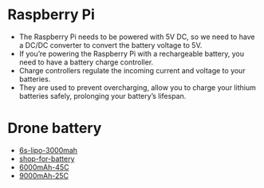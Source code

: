 # Raspberry Pi
* The Raspberry Pi needs to be powered with 5V DC, so we need to have a DC/DC converter to convert the battery voltage to 5V.
* If you’re powering the Raspberry Pi with a rechargeable battery, you need to have a battery charge controller.
* Charge controllers regulate the incoming current and voltage to your batteries.
* They are used to prevent overcharging, allow you to charge your lithium batteries safely, prolonging your battery’s lifespan.

# Drone battery
* [6s-lipo-3000mah](https://rc-innovations.es/shop/lipo-6s-22-2v-3000mah-60c-b-60c-3000-6s1p-gens-ace?category=356&attrib=&attrib=22-188&attrib=#attr=2817,1936,2891)
* [shop-for-battery](https://rc-innovations.es/shop/category/LiPo-batteries-6s-22-2V-high-quality?category=356&search=&attrib=&attrib=)
* [6000mAh-45C](https://rc-innovations.es/gens-ace-6s-22-2v-6000mah-45c-ec5-connector-lipo-battery?category=356&attrib=&attrib=22-112&attrib=) 
* [9000mAh-25C](https://rc-innovations.es/lipo-gens-ace-tattu-6s-9000mah-25c-22-2v?category=356&attrib=&attrib=22-85&attrib=)